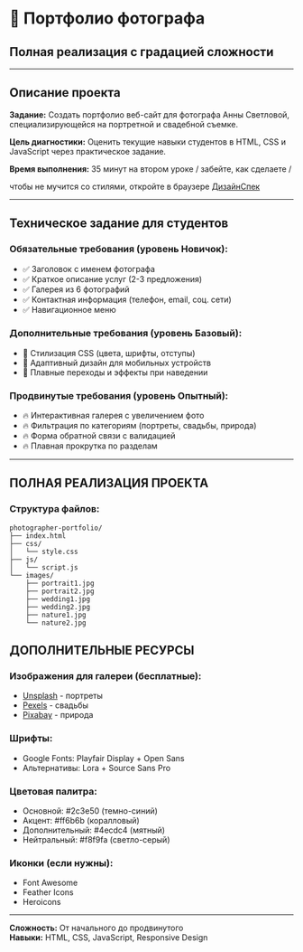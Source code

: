 # 📸 Портфолио фотографа
## Полная реализация с градацией сложности

---

## **Описание проекта**

**Задание:** Создать портфолио веб-сайт для фотографа Анны Светловой, специализирующейся на портретной и свадебной съемке.

**Цель диагностики:** Оценить текущие навыки студентов в HTML, CSS и JavaScript через практическое задание.

**Время выполнения:** 35 минут на втором уроке / забейте, как сделаете /

чтобы не мучится со стилями, откройте в браузере [ДизайнСпек](https://demyurg.github.io/web-programming-course/lessons/lr0/docs/photographer-portfolio-design-specs.html) 

---

## **Техническое задание для студентов**

### **Обязательные требования (уровень Новичок):**
- ✅ Заголовок с именем фотографа
- ✅ Краткое описание услуг (2-3 предложения)
- ✅ Галерея из 6 фотографий
- ✅ Контактная информация (телефон, email, соц. сети)
- ✅ Навигационное меню

### **Дополнительные требования (уровень Базовый):**
- 🔶 Стилизация CSS (цвета, шрифты, отступы)
- 🔶 Адаптивный дизайн для мобильных устройств
- 🔶 Плавные переходы и эффекты при наведении

### **Продвинутые требования (уровень Опытный):**
- 🔥 Интерактивная галерея с увеличением фото
- 🔥 Фильтрация по категориям (портреты, свадьбы, природа)
- 🔥 Форма обратной связи с валидацией
- 🔥 Плавная прокрутка по разделам

---

## **ПОЛНАЯ РЕАЛИЗАЦИЯ ПРОЕКТА**

### **Структура файлов:**
```
photographer-portfolio/
├── index.html
├── css/
│   └── style.css
├── js/
│   └── script.js
└── images/
    ├── portrait1.jpg
    ├── portrait2.jpg
    ├── wedding1.jpg
    ├── wedding2.jpg
    ├── nature1.jpg
    └── nature2.jpg
```

## **ДОПОЛНИТЕЛЬНЫЕ РЕСУРСЫ**

### **Изображения для галереи (бесплатные):**
- [Unsplash](https://unsplash.com/s/photos/portrait) - портреты
- [Pexels](https://www.pexels.com/search/wedding/) - свадьбы  
- [Pixabay](https://pixabay.com/photos/search/nature/) - природа

### **Шрифты:**
- Google Fonts: Playfair Display + Open Sans
- Альтернативы: Lora + Source Sans Pro

### **Цветовая палитра:**
- Основной: #2c3e50 (темно-синий)
- Акцент: #ff6b6b (коралловый) 
- Дополнительный: #4ecdc4 (мятный)
- Нейтральный: #f8f9fa (светло-серый)

### **Иконки (если нужны):**
- Font Awesome
- Feather Icons  
- Heroicons

---

**Сложность:** От начального до продвинутого  
**Навыки:** HTML, CSS, JavaScript, Responsive Design
